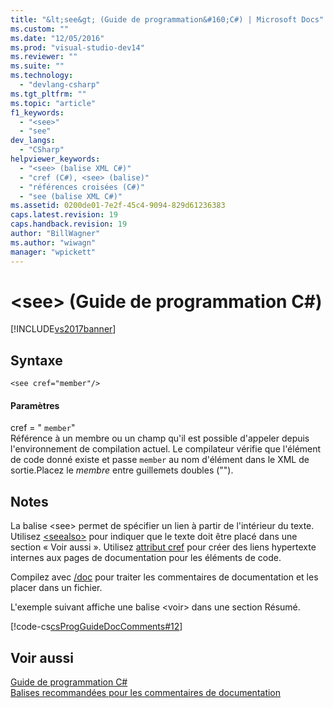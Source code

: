 ```yaml
---
title: "&lt;see&gt; (Guide de programmation&#160;C#) | Microsoft Docs"
ms.custom: ""
ms.date: "12/05/2016"
ms.prod: "visual-studio-dev14"
ms.reviewer: ""
ms.suite: ""
ms.technology: 
  - "devlang-csharp"
ms.tgt_pltfrm: ""
ms.topic: "article"
f1_keywords: 
  - "<see>"
  - "see"
dev_langs: 
  - "CSharp"
helpviewer_keywords: 
  - "<see> (balise XML C#)"
  - "cref (C#), <see> (balise)"
  - "références croisées (C#)"
  - "see (balise XML C#)"
ms.assetid: 0200de01-7e2f-45c4-9094-829d61236383
caps.latest.revision: 19
caps.handback.revision: 19
author: "BillWagner"
ms.author: "wiwagn"
manager: "wpickett"
---
```

# &lt;see&gt; (Guide de programmation&#160;C#)
[!INCLUDE[vs2017banner](../../../csharp/includes/vs2017banner.md)]

## Syntaxe  
  
```  
<see cref="member"/>  
```  
  
#### Paramètres  
 cref \= " `member`"  
 Référence à un membre ou un champ qu'il est possible d'appeler depuis l'environnement de compilation actuel.  Le compilateur vérifie que l'élément de code donné existe et passe `member` au nom d'élément dans le XML de sortie.Placez le *membre* entre guillemets doubles \(""\).  
  
## Notes  
 La balise \<see\> permet de spécifier un lien à partir de l'intérieur du texte.  Utilisez [\<seealso\>](../../../csharp/programming-guide/xmldoc/seealso.md) pour indiquer que le texte doit être placé dans une section « Voir aussi ».  Utilisez [attribut cref](../../../csharp/programming-guide/xmldoc/cref-attribute.md) pour créer des liens hypertexte internes aux pages de documentation pour les éléments de code.  
  
 Compilez avec [\/doc](../../../csharp/language-reference/compiler-options/doc-compiler-option.md) pour traiter les commentaires de documentation et les placer dans un fichier.  
  
 L'exemple suivant affiche une balise \<voir\> dans une section Résumé.  
  
 [!code-cs[csProgGuideDocComments#12](../../../csharp/programming-guide/xmldoc/codesnippet/CSharp/see_1.cs)]  
  
## Voir aussi  
 [Guide de programmation C\#](../../../csharp/programming-guide/index.md)   
 [Balises recommandées pour les commentaires de documentation](../../../csharp/programming-guide/xmldoc/recommended-tags-for-documentation-comments.md)